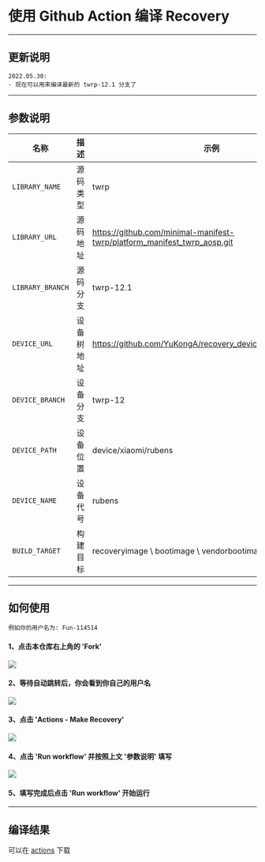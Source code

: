 # 使用 Github Action 编译 Recovery

---

## 更新说明
```
2022.05.30: 
- 现在可以用来编译最新的 twrp-12.1 分支了
```

-----

## 参数说明

| 名称 | 描述 | 示例 |
| ------------ | -------------------- | ------------ |
| `LIBRARY_NAME` | 源码类型 | twrp |
| `LIBRARY_URL` | 源码地址 | https://github.com/minimal-manifest-twrp/platform_manifest_twrp_aosp.git |
| `LIBRARY_BRANCH` | 源码分支 | twrp-12.1 |
| `DEVICE_URL` | 设备树地址 | https://github.com/YuKongA/recovery_device_xiaomi_rubens.git |
| `DEVICE_BRANCH` | 设备分支 | twrp-12 |
| `DEVICE_PATH` | 设备位置 | device/xiaomi/rubens |
| `DEVICE_NAME` | 设备代号 | rubens |
| `BUILD_TARGET` | 构建目标 | recoveryimage \ bootimage \ vendorbootimage |

-----

## 如何使用
```
例如你的用户名为: Fun-114514
```
#### 1、点击本仓库右上角的 'Fork'
![](https://i.bmp.ovh/imgs/2021/10/6b6ed9f29e732372.png)
#### 2、等待自动跳转后，你会看到你自己的用户名
![](https://i.bmp.ovh/imgs/2021/10/66cfe324c0ebb69b.png)
#### 3、点击 'Actions - Make Recovery'
![](https://i.bmp.ovh/imgs/2021/10/23896d1b66292047.png)
#### 4、点击 'Run workflow' 并按照上文 '参数说明' 填写
![](https://i.bmp.ovh/imgs/2021/10/9cb7871267cf2f53.png)
#### 5、填写完成后点击 'Run workflow' 开始运行

-----

## 编译结果
可以在 [actions](../../actions) 下载
